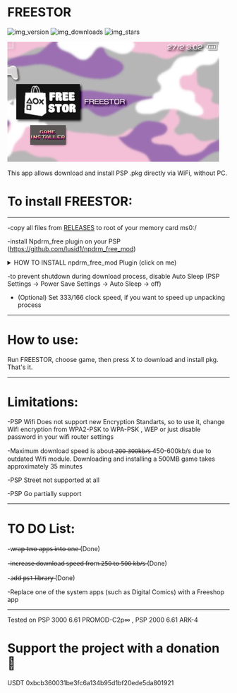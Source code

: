 # FREESTOR 

![img_version]   ![img_downloads]   ![img_stars]


![img_photo]



This app allows download and install PSP .pkg directly via WiFi, without PC. 

# To install FREESTOR:
___________________________
-copy all files from [RELEASES](https://github.com/GorGylka/FREESTOR/releases) to root of your memory card ms0:/

-install Npdrm_free plugin on your PSP (https://github.com/lusid1/npdrm_free_mod)

<details>
  <summary>HOW TO INSTALL npdrm_free_mod Plugin (click on me)</summary>
  
  -If you have PSP 1000/2000/3000
  
     -Place npdrm_free_mod.prx in ms0:/seplugins folder
  
     -Add line (without quotes) "ms0:/seplugins/npdrm_free_mod.prx 1" to ms0:/seplugins/vsh.txt AND ms0:/seplugins/vsh.txt
  
     -Reboot your PSP
  
  -If you have PSP Go without memory card
  
     -Place npdrm_free_mod.prx in ef0:/seplugins folder
  
     -Add line (without quotes) "ef0:/seplugins/npdrm_free_mod.prx 1" to ef0:/seplugins/vsh.txt AND ef0:/seplugins/vsh.txt
  
     -Reboot your PSP
  
</details>

-to prevent shutdown during download process, disable Auto Sleep (PSP Settings -> Power Save Settings -> Auto Sleep -> off)

- (Optional) Set 333/166 clock speed, if you want to speed up unpacking process 
___________________________
# How to use:

Run FREESTOR, choose game, then press X to download and install pkg. That's it.
___________________________
# Limitations:

-PSP Wifi Does not support new Encryption Standarts, so to use it, change Wifi encryption from WPA2-PSK to WPA-PSK , WEP or just disable password in your wifi router settings

-Maximum download speed is about ̶2̶0̶0̶-̶3̶0̶0̶k̶b̶/̶s̶  450-600kb/s due to outdated Wifi module. Downloading and installing a 500MB game takes approximately 35 minutes

-PSP Street not supported at all

-PSP Go partially support
___________________________
# TO DO List:

-w̶r̶a̶p̶ ̶t̶w̶o̶ ̶a̶p̶p̶s̶ ̶i̶n̶t̶o̶ ̶o̶n̶e̶  (Done)

-i̶n̶c̶r̶e̶a̶s̶e̶ ̶d̶o̶w̶n̶l̶o̶a̶d̶ ̶s̶p̶e̶e̶d̶ ̶f̶r̶o̶m̶ ̶2̶5̶0̶ ̶t̶o̶ ̶5̶0̶0̶ ̶k̶b̶/̶s̶ (Done)

-a̶d̶d̶ ̶p̶s̶1̶ ̶l̶i̶b̶r̶a̶r̶y̶  (Done)

-Replace one of the system apps (such as Digital Comics) with a Freeshop app
___________________________
Tested on PSP 3000 6.61 PROMOD-C2p∞ , PSP 2000 6.61 ARK-4

# Support the project with a donation 🤏

USDT  0xbcb360031be3fc6a134b95d1bf20ede5da801921 


[img_downloads]: https://img.shields.io/github/downloads/GorGylka/FREESTOR/total.svg?color=red&style=for-the-badge&maxAge=3600
[img_stars]: https://img.shields.io/github/stars/gorgylka/freestor?color=red&style=for-the-badge&maxAge=3600
[img_version]: https://img.shields.io/github/v/release/gorgylka/freestor?color=red&label=latest%20release&style=for-the-badge
[img_photo]: https://github.com/GorGylka/FREESTOR/blob/main/photo.jpg
